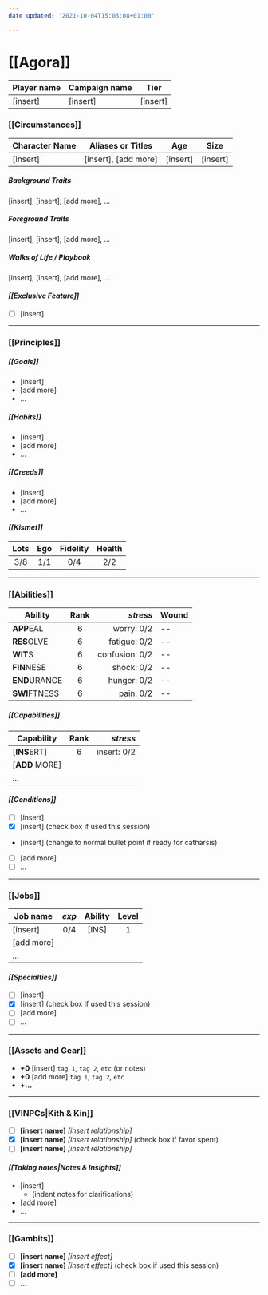 ```yaml
---
date updated: '2021-10-04T15:03:08+01:00'

---
```


# [[Agora]]

| Player name | Campaign name | Tier     |
| ----------- | ------------- | -------- |
| [insert]    | [insert]      | [insert] |

### [[Circumstances]]

| Character Name | Aliases or Titles    | Age      | Size     |
| -------------- | -------------------- | -------- | -------- |
| [insert]       | [insert], [add more] | [insert] | [insert] |

##### Background Traits

[insert], [insert], [add more], ...

##### Foreground Traits

[insert], [insert], [add more], ...

##### Walks of Life / Playbook

[insert], [insert], [add more], ...

#### _[[Exclusive Feature]]_

- [ ] [insert]

---

### [[Principles]]

##### [[Goals]]

- [insert]
- [add more]
- ...

##### [[Habits]]

- [insert]
- [add more]
- ...

##### [[Creeds]]

- [insert]
- [add more]
- ...

#### _[[Kismet]]_

| Lots | Ego | Fidelity | Health |
| :--: | :-: | :------: | :----: |
|  3/8 | 1/1 |    0/4   |   2/2  |

---

### [[Abilities]]

| Ability       | Rank |       _stress_ | Wound |
| ------------- | :--: | -------------: | ----- |
| **APP**EAL    |   6  |     worry: 0/2 | --    |
| **RES**OLVE   |   6  |   fatigue: 0/2 | --    |
| **WIT**S      |   6  | confusion: 0/2 | --    |
| **FIN**NESE   |   6  |     shock: 0/2 | --    |
| **END**URANCE |   6  |    hunger: 0/2 | --    |
| **SWI**FTNESS |   6  |      pain: 0/2 | --    |

##### [[Capabilities]]

| Capability     | Rank |    _stress_ |
| -------------- | :--: | ----------: |
| [**INS**ERT]   |   6  | insert: 0/2 |
| [**ADD** MORE] |      |             |
| ...            |      |             |

#### _[[Conditions]]_
- [ ] [insert]
- [x] [insert] (check box if used this session)
- [insert] (change to normal bullet point if ready for catharsis)
- [ ] [add more]
- [ ] ...

---

### [[Jobs]]

| Job name   | _exp_ | Ability | Level |
| ---------- | :---: | :-----: | :---: |
| [insert]   |  0/4  |  [INS]  |   1   |
| [add more] |       |         |       |
| ...        |       |         |       |

#### _[[Specialties]]_

- [ ] [insert]
- [x] [insert] (check box if used this session)
- [ ] [add more]
- [ ] ...

---

### [[Assets and Gear]]

- **+0** [insert] `tag 1`, `tag 2`, `etc` (or notes)
- **+0** [add more] `tag 1`, `tag 2`, `etc` 
- **+...**

---

### [[VINPCs|Kith & Kin]]

- [ ] **[insert name]** _[insert relationship]_
- [x] **[insert name]** _[insert relationship]_ (check box if favor spent)
- [ ] **[insert name]** _[insert relationship]_

#### _[[Taking notes|Notes & Insights]]_

- [insert]
	- (indent notes for clarifications)
- [add more]
- ...

---

### [[Gambits]]

- [ ] **[insert name]** _[insert effect]_
- [x] **[insert name]** _[insert effect]_ (check box if used this session)
- [ ] **[add more]**
- [ ] **...**